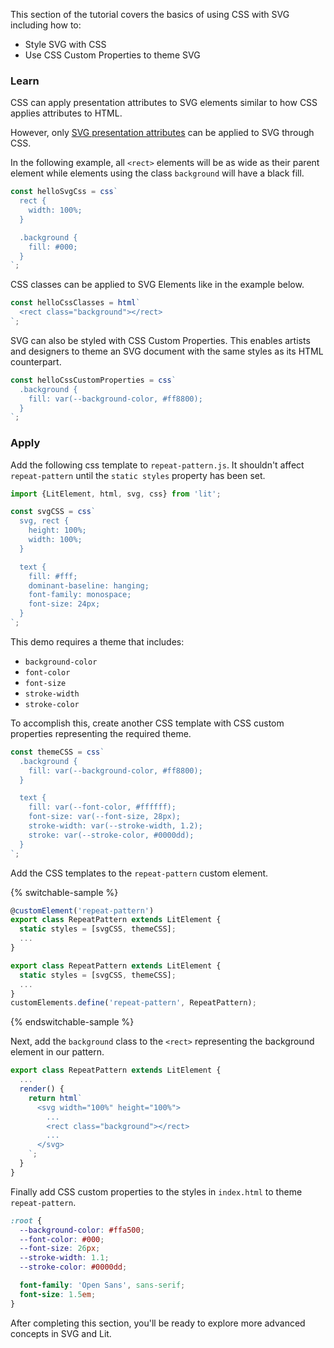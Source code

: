 This section of the tutorial covers the basics of using CSS with SVG 
including how to:

- Style SVG with CSS
- Use CSS Custom Properties to theme SVG

### Learn

CSS can apply presentation attributes to SVG elements similar to how 
CSS applies attributes to HTML.

However, only [SVG presentation attributes](https://developer.mozilla.org/en-US/docs/Web/SVG/Attribute/Presentation)
can be applied to SVG through CSS.

In the following example, all `<rect>` elements will be as wide as
their parent element while elements using the class `background` will
have a black fill.


```ts
const helloSvgCss = css`
  rect {
    width: 100%;
  }

  .background {
    fill: #000;
  }
`;
```

CSS classes can be applied to SVG Elements like in the example below.

```ts
const helloCssClasses = html`
  <rect class="background"></rect>
`;
```

SVG can also be styled with CSS Custom Properties. This enables artists
and designers to theme an SVG document with the same styles as its
HTML counterpart.

```ts
const helloCssCustomProperties = css`
  .background {
    fill: var(--background-color, #ff8800);
  }
`;
```

### Apply

Add the following css template to `repeat-pattern.js`. It shouldn't affect
`repeat-pattern` until the `static styles` property has been set.

```ts
import {LitElement, html, svg, css} from 'lit';

const svgCSS = css`
  svg, rect {
    height: 100%;
    width: 100%;
  }

  text {
    fill: #fff;
    dominant-baseline: hanging;
    font-family: monospace;
    font-size: 24px;
  }
`;
```

This demo requires a theme that includes:

- `background-color`
- `font-color`
- `font-size`
- `stroke-width`
- `stroke-color`

To accomplish this, create another CSS template with CSS custom properties
representing the required theme.

```ts
const themeCSS = css`
  .background {
    fill: var(--background-color, #ff8800);
  }

  text {
    fill: var(--font-color, #ffffff);
    font-size: var(--font-size, 28px);
    stroke-width: var(--stroke-width, 1.2);
    stroke: var(--stroke-color, #0000dd);
  }
`;
```

Add the CSS templates to the `repeat-pattern` custom element.

{% switchable-sample %}

```ts
@customElement('repeat-pattern')
export class RepeatPattern extends LitElement {
  static styles = [svgCSS, themeCSS];
  ...
}
```

```js
export class RepeatPattern extends LitElement {
  static styles = [svgCSS, themeCSS];
  ...
}
customElements.define('repeat-pattern', RepeatPattern);
```

{% endswitchable-sample %}

Next, add the `background` class to the `<rect>` representing the
background element in our pattern.

```ts
export class RepeatPattern extends LitElement {
  ...
  render() {
    return html`
      <svg width="100%" height="100%">
        ...
        <rect class="background"></rect>
        ...
      </svg>
    `;
  }
}
```

Finally add CSS custom properties to the styles in `index.html` to theme
`repeat-pattern`.

```css
:root {
  --background-color: #ffa500;
  --font-color: #000;
  --font-size: 26px;
  --stroke-width: 1.1;
  --stroke-color: #0000dd;

  font-family: 'Open Sans', sans-serif;
  font-size: 1.5em;
}
```

After completing this section, you'll be ready to explore more advanced
concepts in SVG and Lit.